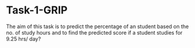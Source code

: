 # Task-1-GRIP
The aim of this task is to predict the percentage of an student based on the no. of study hours and to find the predicted score if a student studies for 9.25 hrs/ day?

